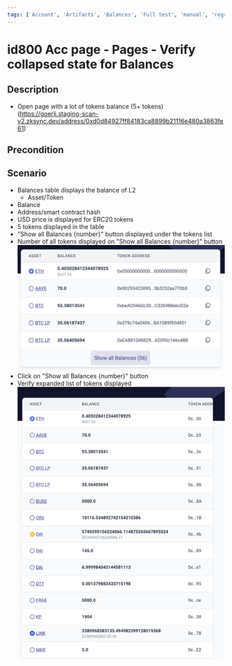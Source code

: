 ```yaml
---
tags: ['Account', 'Artifacts', 'Balances', 'Full test', 'manual', 'regression', 'Active']
---
```


# id800 Acc page - Pages - Verify collapsed state for Balances

## Description
  - Open page with a lot of tokens balance (5+ tokens) (https://goerli.staging-scan-v2.zksync.dev/address/0xd0d84927ff84183ca8899b21116e480a3863fe61)

## Precondition


## Scenario
- Balances table displays the balance of L2
    - Asset/Token
- Balance
- Address/smart contract hash
- USD price is displayed for ERC20 tokens
- 5 tokens displayed in the table
- "Show all Balances \{number\}" button displayed under the tokens list
- Number of all tokens displayed on "Show all Balances \{number\}" button
  ![Screenshot](../../../../static/img/Pages/AccountsPage/id800_1.png)
- Click on "Show all Balances \{number\}" button
- Verify expanded list of tokens displayed
  ![Screenshot](../../../../static/img/Pages/AccountsPage/id800_2.png)